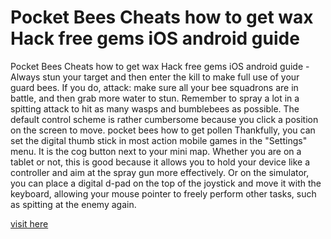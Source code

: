 # Pocket Bees Cheats how to get wax Hack free gems iOS android guide

Pocket Bees Cheats how to get wax Hack free gems iOS android guide - Always stun your target and then enter the kill to make full use of your guard bees. If you do, attack: make sure all your bee squadrons are in battle, and then grab more water to stun. Remember to spray a lot in a spitting attack to hit as many wasps and bumblebees as possible. The default control scheme is rather cumbersome because you click a position on the screen to move. pocket bees how to get pollen Thankfully, you can set the digital thumb stick in most action mobile games in the "Settings" menu. It is the cog button next to your mini map. Whether you are on a tablet or not, this is good because it allows you to hold your device like a controller and aim at the spray gun more effectively. Or on the simulator, you can place a digital d-pad on the top of the joystick and move it with the keyboard, allowing your mouse pointer to freely perform other tasks, such as spitting at the enemy again.

<a href="https://yintamod.xyz/pocket-bees/">visit here</a>





